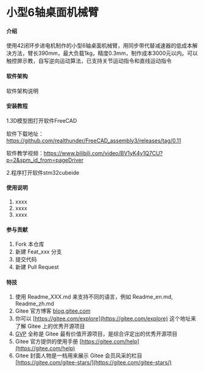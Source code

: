 # 小型6轴桌面机械臂

#### 介绍
使用42闭环步进电机制作的小型6轴桌面机械臂，用同步带代替减速器的低成本解决方法，臂长390mm，最大负载1kg，精度0.3mm，制作成本3000元以内。可以触控屏示教，自写逆向运动算法，已支持关节运动指令和直线运动指令

#### 软件架构
软件架构说明


#### 安装教程

1.3D模型图打开软件FreeCAD

软件下载地址：https://github.com/realthunder/FreeCAD_assembly3/releases/tag/0.11

软件教学视频：https://www.bilibili.com/video/BV1yK4y1Q7CU?p=2&spm_id_from=pageDriver

2.程序打开软件stm32cubeide

#### 使用说明

1.  xxxx
2.  xxxx
3.  xxxx

#### 参与贡献

1.  Fork 本仓库
2.  新建 Feat_xxx 分支
3.  提交代码
4.  新建 Pull Request


#### 特技

1.  使用 Readme\_XXX.md 来支持不同的语言，例如 Readme\_en.md, Readme\_zh.md
2.  Gitee 官方博客 [blog.gitee.com](https://blog.gitee.com)
3.  你可以 [https://gitee.com/explore](https://gitee.com/explore) 这个地址来了解 Gitee 上的优秀开源项目
4.  [GVP](https://gitee.com/gvp) 全称是 Gitee 最有价值开源项目，是综合评定出的优秀开源项目
5.  Gitee 官方提供的使用手册 [https://gitee.com/help](https://gitee.com/help)
6.  Gitee 封面人物是一档用来展示 Gitee 会员风采的栏目 [https://gitee.com/gitee-stars/](https://gitee.com/gitee-stars/)
